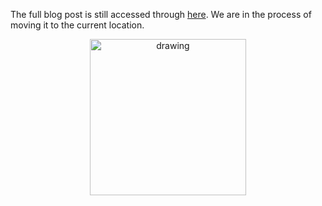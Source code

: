 The full blog post is still accessed through [here](https://www.1onepsilon.com/single-post/2017/09/10/Incredible-Mathematics-on-Youtube/). We are in the process of moving it to the current location.

<center>
 <img class = "blog-inline-image" src="https://es-app.com/assets/QQQQ.jpg" alt="drawing" width="250px"/>
</center> 